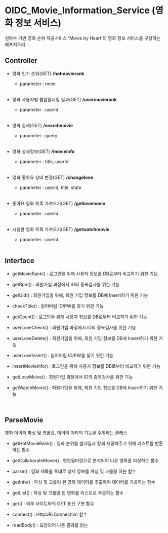 # OIDC_Movie_Information_Service (영화 정보 서비스)
심박수 기반 영화 순위 제공서비스 'Movie by Heart'의 영화 정보 서비스를 구성하는 레포지토리

## Controller
- 영화 인기 순위(GET)  **/hotmovierank**
  - parameter : none
  
  <br>
  
- 영화 사용자별 협업필터링 결과(GET) **/usermovierank**
  - parameter : userId
  
  <br>

- 영화 검색(GET)  **/searchmovie**
  - parameter : query
  
  <br>
  
- 영화 상세정보(GET) **/movieinfo**
  - parameter : title, userId
  
  <br>
  
- 영화 좋아요 상태 변경(GET) **/changelove**
  - parameter : userId, title, state
  
  <br>

- 좋아요 영화 목록 가져오기(GET)  **/getlovemovie**
  - parameter : userId
  
  <br>

- 시청한 영화 목록 가져오기(GET)  **/getwatchmovie**
  - parameter : userId
  
  <br>

## Interface
- getMovieRank() : 로그인을 위해 사용자 정보를 DB로부터 비교하기 위한 기능

- getBpm() : 회원가입 과정에서 ID의 중복검사를 위한 기능

- getUid() : 회원가입을 위해, 회원 기입 정보를 DB에 Insert하기 위한 기능

- checkTitle() : 잃어버림 ID/PW를 찾기 위한 기능

- getCount() : 로그인을 위해 사용자 정보를 DB로부터 비교하기 위한 기능

- userLoveCheck() : 회원가입 과정에서 ID의 중복검사를 위한 기능

- userLoveDelete() : 회원가입을 위해, 회원 기입 정보를 DB에 Insert하기 위한 기능

- userLoveInsert() : 잃어버림 ID/PW를 찾기 위한 기능

- insertMovieInfo() : 로그인을 위해 사용자 정보를 DB로부터 비교하기 위한 기능

- getLoveMoive() : 회원가입 과정에서 ID의 중복검사를 위한 기능

- getWatchMovie() : 회원가입을 위해, 회원 기입 정보를 DB에 Insert하기 위한 기능

<br>

## ParseMovie
영화 데이터 파싱 및 크롤링, 데이터 처리의 기능을 수행하는 클래스

- getHotMovieRank() : 영화 순위를 썸네일과 함께 제공해주기 위해 리스트를 반환하는 함수

- getCollaborateMovie() : 협업필터링으로 분석되어 나온 영화를 파싱하는 함수

- parse() : 영화 제목을 토대로 상세 정보를 파싱 및 크롤링 하는 함수

- getInfo() : 파싱 및 크롤링 된 영화 데이터를 추출하여 데이터를 가공하는 함수

- getList() : 파싱 및 크롤링 된 영화를 리스트로 추출하는 함수

- get() : 외부 사이트와의 GET 통신 구현 함수

- connect() : HttpURLConnection 함수

- readBody() : 요청되어 나온 결과를 읽는 
